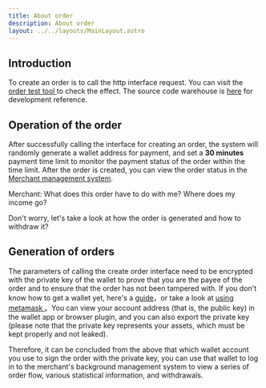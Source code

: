 ```yaml
---
title: About order
description: About order
layout: ../../layouts/MainLayout.astro
---
```


## Introduction

To create an order is to call the http interface request. You can visit the [order test tool ](/en/config)to check the effect. The source code warehouse is [here](https://github.com/nulls-network/dpay-tron-merchant) for development reference.

## Operation of the order

After successfully calling the interface for creating an order, the system will randomly generate a wallet address for payment, and set a **30 minutes** payment time limit to monitor the payment status of the order within the time limit. After the order is created, you can view the order status in the [Merchant management system](/en/config).

Merchant: What does this order have to do with me? Where does my income go?

Don't worry, let's take a look at how the order is generated and how to withdraw it?

## Generation of orders

The parameters of calling the create order interface need to be encrypted with the private key of the wallet to prove that you are the payee of the order and to ensure that the order has not been tampered with. If you don't know how to get a wallet yet, here's a [guide](https://ethereum.org/en/wallets/find-wallet/)，or take a look at [using metamask ](/en/useWallet)。You can view your account address (that is, the public key) in the wallet app or browser plugin, and you can also export the private key (please note that the private key represents your assets, which must be kept properly and not leaked).

Therefore, it can be concluded from the above that which wallet account you use to sign the order with the private key, you can use that wallet to log in to the merchant's background management system to view a series of order flow, various statistical information, and withdrawals.